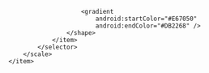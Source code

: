 <ProgressBar
    android:id="@+id/splashProgressBar"
    style="@style/Widget.AppCompat.ProgressBar.Horizontal"
    android:layout_width="@dimen/_155sdp"
    android:layout_height="@dimen/_8sdp"
    android:progressDrawable="@drawable/progress_drawable_splash" />


<?xml version="1.0" encoding="utf-8"?>
<layer-list xmlns:android="http://schemas.android.com/apk/res/android">
    <item android:id="@android:id/background"
        android:gravity="center_vertical|fill_horizontal">
        <shape android:shape="rectangle">
            <corners android:radius="20dp"/>
            <solid android:color="@color/splash_color" />
        </shape>
    </item>
    <item android:id="@android:id/progress"
        android:gravity="center_vertical|fill_horizontal">
        <scale android:scaleWidth="100%">
            <selector>
                <item android:state_enabled="false"
                    android:drawable="@color/splash_color" />
                <item>
                    <shape android:shape="rectangle">
                        <corners android:radius="20dp"/>

                        <gradient
                            android:startColor="#E67050"
                            android:endColor="#DB2268" />
                    </shape>
                </item>
            </selector>
        </scale>
    </item>
</layer-list>
